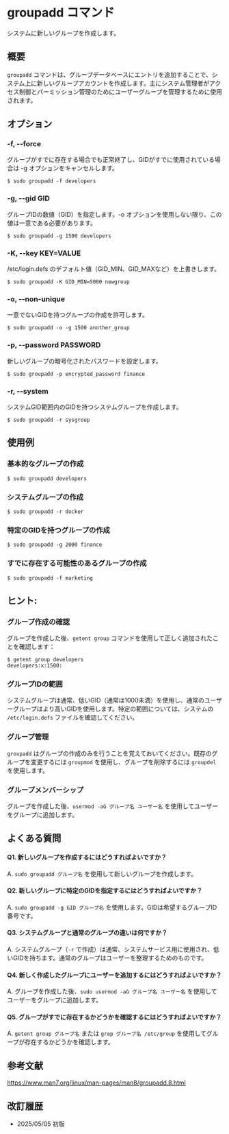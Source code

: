 # groupadd コマンド

システムに新しいグループを作成します。

## 概要

`groupadd` コマンドは、グループデータベースにエントリを追加することで、システム上に新しいグループアカウントを作成します。主にシステム管理者がアクセス制御とパーミッション管理のためにユーザーグループを管理するために使用されます。

## オプション

### **-f, --force**

グループがすでに存在する場合でも正常終了し、GIDがすでに使用されている場合は -g オプションをキャンセルします。

```console
$ sudo groupadd -f developers
```

### **-g, --gid GID**

グループIDの数値（GID）を指定します。-o オプションを使用しない限り、この値は一意である必要があります。

```console
$ sudo groupadd -g 1500 developers
```

### **-K, --key KEY=VALUE**

/etc/login.defs のデフォルト値（GID_MIN、GID_MAXなど）を上書きします。

```console
$ sudo groupadd -K GID_MIN=5000 newgroup
```

### **-o, --non-unique**

一意でないGIDを持つグループの作成を許可します。

```console
$ sudo groupadd -o -g 1500 another_group
```

### **-p, --password PASSWORD**

新しいグループの暗号化されたパスワードを設定します。

```console
$ sudo groupadd -p encrypted_password finance
```

### **-r, --system**

システムGID範囲内のGIDを持つシステムグループを作成します。

```console
$ sudo groupadd -r sysgroup
```

## 使用例

### 基本的なグループの作成

```console
$ sudo groupadd developers
```

### システムグループの作成

```console
$ sudo groupadd -r docker
```

### 特定のGIDを持つグループの作成

```console
$ sudo groupadd -g 2000 finance
```

### すでに存在する可能性のあるグループの作成

```console
$ sudo groupadd -f marketing
```

## ヒント:

### グループ作成の確認

グループを作成した後、`getent group` コマンドを使用して正しく追加されたことを確認します：

```console
$ getent group developers
developers:x:1500:
```

### グループIDの範囲

システムグループは通常、低いGID（通常は1000未満）を使用し、通常のユーザーグループはより高いGIDを使用します。特定の範囲については、システムの `/etc/login.defs` ファイルを確認してください。

### グループ管理

`groupadd` はグループの作成のみを行うことを覚えておいてください。既存のグループを変更するには `groupmod` を使用し、グループを削除するには `groupdel` を使用します。

### グループメンバーシップ

グループを作成した後、`usermod -aG グループ名 ユーザー名` を使用してユーザーをグループに追加します。

## よくある質問

#### Q1. 新しいグループを作成するにはどうすればよいですか？
A. `sudo groupadd グループ名` を使用して新しいグループを作成します。

#### Q2. 新しいグループに特定のGIDを指定するにはどうすればよいですか？
A. `sudo groupadd -g GID グループ名` を使用します。GIDは希望するグループID番号です。

#### Q3. システムグループと通常のグループの違いは何ですか？
A. システムグループ（`-r` で作成）は通常、システムサービス用に使用され、低いGIDを持ちます。通常のグループはユーザーを整理するためのものです。

#### Q4. 新しく作成したグループにユーザーを追加するにはどうすればよいですか？
A. グループを作成した後、`sudo usermod -aG グループ名 ユーザー名` を使用してユーザーをグループに追加します。

#### Q5. グループがすでに存在するかどうかを確認するにはどうすればよいですか？
A. `getent group グループ名` または `grep グループ名 /etc/group` を使用してグループが存在するかどうかを確認します。

## 参考文献

https://www.man7.org/linux/man-pages/man8/groupadd.8.html

## 改訂履歴

- 2025/05/05 初版
